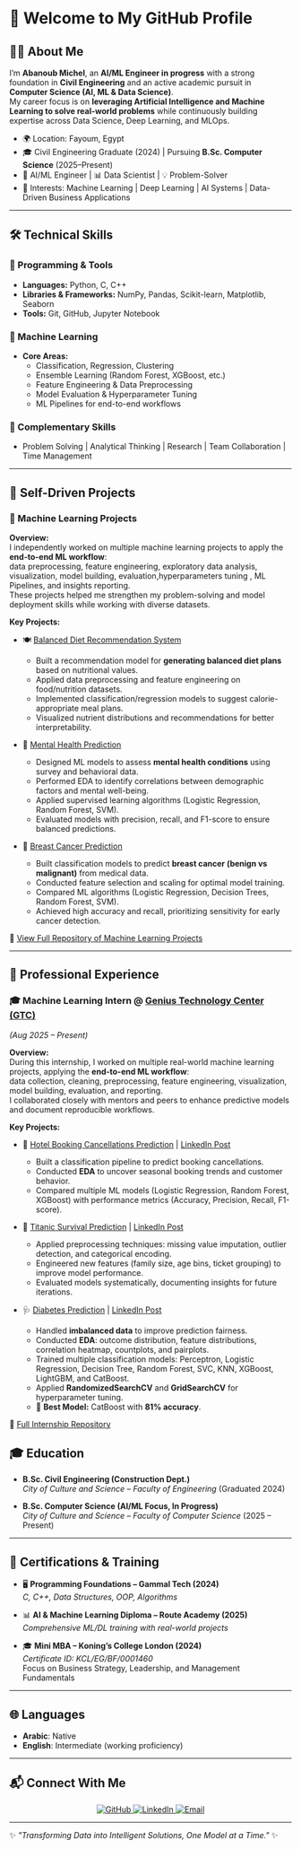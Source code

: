 # 👋 Welcome to My GitHub Profile  

## 🙋‍♂️ About Me  
I’m **Abanoub Michel**, an **AI/ML Engineer in progress** with a strong foundation in **Civil Engineering** and an active academic pursuit in **Computer Science (AI, ML & Data Science)**.  
My career focus is on **leveraging Artificial Intelligence and Machine Learning to solve real-world problems** while continuously building expertise across Data Science, Deep Learning, and MLOps.  

- 🌍 Location: Fayoum, Egypt  
- 🎓 Civil Engineering Graduate (2024) | Pursuing **B.Sc. Computer Science** (2025–Present)  
- 🤖 AI/ML Engineer | 📊 Data Scientist | 💡 Problem-Solver  
- 📌 Interests: Machine Learning | Deep Learning | AI Systems | Data-Driven Business Applications  

---

## 🛠️ Technical Skills  

### 🔹 Programming & Tools  
- **Languages:** Python, C, C++  
- **Libraries & Frameworks:** NumPy, Pandas, Scikit-learn, Matplotlib, Seaborn  
- **Tools:** Git, GitHub, Jupyter Notebook  

### 🔹 Machine Learning  
- **Core Areas:**  
  - Classification, Regression, Clustering  
  - Ensemble Learning (Random Forest, XGBoost, etc.)  
  - Feature Engineering & Data Preprocessing  
  - Model Evaluation & Hyperparameter Tuning  
  - ML Pipelines for end-to-end workflows  

### 🔹 Complementary Skills  
- Problem Solving | Analytical Thinking | Research | Team Collaboration | Time Management  

---

## 📂 Self-Driven Projects  

### 🤖 Machine Learning Projects  

**Overview:**  
I independently worked on multiple machine learning projects to apply the **end-to-end ML workflow**:  
data preprocessing, feature engineering, exploratory data analysis, visualization, model building, evaluation,hyperparameters tuning , ML Pipelines, and insights reporting.  
These projects helped me strengthen my problem-solving and model deployment skills while working with diverse datasets.  

**Key Projects:**  

- 🍽️ [Balanced Diet Recommendation System](https://github.com/ai-abanoubmichel/Project_6_balanc_diet)  
  - Built a recommendation model for **generating balanced diet plans** based on nutritional values.  
  - Applied data preprocessing and feature engineering on food/nutrition datasets.  
  - Implemented classification/regression models to suggest calorie-appropriate meal plans.  
  - Visualized nutrient distributions and recommendations for better interpretability.  

- 🧠 [Mental Health Prediction](https://github.com/ai-abanoubmichel/Project_7_MentaI_HeaIth)  
  - Designed ML models to assess **mental health conditions** using survey and behavioral data.  
  - Performed EDA to identify correlations between demographic factors and mental well-being.  
  - Applied supervised learning algorithms (Logistic Regression, Random Forest, SVM).  
  - Evaluated models with precision, recall, and F1-score to ensure balanced predictions.  

- 🎀 [Breast Cancer Prediction](https://github.com/ai-abanoubmichel/Project_9_Breast_cancer)  
  - Built classification models to predict **breast cancer (benign vs malignant)** from medical data.  
  - Conducted feature selection and scaling for optimal model training.  
  - Compared ML algorithms (Logistic Regression, Decision Trees, Random Forest, SVM).  
  - Achieved high accuracy and recall, prioritizing sensitivity for early cancer detection.  

📂 [View Full Repository of Machine Learning Projects](https://github.com/ai-abanoubmichel?tab=repositories)  
 

---

## 💼 Professional Experience  

### 🎓 Machine Learning Intern @ [Genius Technology Center (GTC)](https://www.linkedin.com/company/genius-technology-center/)  
*(Aug 2025 – Present)*  

**Overview:**  
During this internship, I worked on multiple real-world machine learning projects, applying the **end-to-end ML workflow**:  
data collection, cleaning, preprocessing, feature engineering, visualization, model building, evaluation, and reporting.  
I collaborated closely with mentors and peers to enhance predictive models and document reproducible workflows.  

**Key Projects:**  

- 🏨 [Hotel Booking Cancellations Prediction](https://github.com/ai-abanoubmichel/gtc-ml-project1-hotel-bookings) | [LinkedIn Post](https://www.linkedin.com/posts/abanoub-michel01_machinelearning-datascience-internship-activity-7369097917116125185-h-NM?utm_source=share&utm_medium=member_desktop&rcm=ACoAAFFZMY8BOhNhyZpYMLyVGxABYOwVg22rgS0)  
  - Built a classification pipeline to predict booking cancellations.  
  - Conducted **EDA** to uncover seasonal booking trends and customer behavior.  
  - Compared multiple ML models (Logistic Regression, Random Forest, XGBoost) with performance metrics (Accuracy, Precision, Recall, F1-score).  

- 🚢 [Titanic Survival Prediction](https://github.com/ai-abanoubmichel/gtc_ml_project2_Titanic_dataset) | [LinkedIn Post](https://www.linkedin.com/posts/abanoub-michel01_eda-exploratorydataanalysis-machinelearning-activity-7369493769622011906-pWtb?utm_source=share&utm_medium=member_desktop&rcm=ACoAAFFZMY8BOhNhyZpYMLyVGxABYOwVg22rgS0)  
  - Applied preprocessing techniques: missing value imputation, outlier detection, and categorical encoding.  
  - Engineered new features (family size, age bins, ticket grouping) to improve model performance.  
  - Evaluated models systematically, documenting insights for future iterations.  

- 🩺 [Diabetes Prediction](https://github.com/ai-abanoubmichel/gtc_ml_project4_Diabetes_Prediction) | [LinkedIn Post](https://www.linkedin.com/posts/abanoub-michel01_machinelearning-datascience-classification-activity-7370943709753909248-h8dH?utm_source=social_share_send&utm_medium=member_desktop_web&rcm=ACoAAFFZMY8BOhNhyZpYMLyVGxABYOwVg22rgS0)  
  - Handled **imbalanced data** to improve prediction fairness.  
  - Conducted **EDA**: outcome distribution, feature distributions, correlation heatmap, countplots, and pairplots.  
  - Trained multiple classification models: Perceptron, Logistic Regression, Decision Tree, Random Forest, SVC, KNN, XGBoost, LightGBM, and CatBoost.  
  - Applied **RandomizedSearchCV** and **GridSearchCV** for hyperparameter tuning.  
  - 🚀 **Best Model:** CatBoost with **81% accuracy**.  

📂 [Full Internship Repository](https://github.com/ai-abanoubmichel/gtc-ml-internship-2025)


## 🎓 Education  

- **B.Sc. Civil Engineering (Construction Dept.)**  
  *City of Culture and Science – Faculty of Engineering* (Graduated 2024)  

- **B.Sc. Computer Science (AI/ML Focus, In Progress)**  
  *City of Culture and Science – Faculty of Computer Science* (2025 – Present)  

---

## 📜 Certifications & Training  

- 🖥️ **Programming Foundations – Gammal Tech (2024)**  
  *C, C++, Data Structures, OOP, Algorithms*  

- 📊 **AI & Machine Learning Diploma – Route Academy (2025)**  
  *Comprehensive ML/DL training with real-world projects*  

- 🎓 **Mini MBA – Koning’s College London (2024)**  
  *Certificate ID: KCL/EG/BF/0001460*  
  Focus on Business Strategy, Leadership, and Management Fundamentals  

---

## 🌐 Languages  
- **Arabic**: Native  
- **English**: Intermediate (working proficiency)  

---

## 📬 Connect With Me  

<p align="center">
  <a href="https://github.com/ai-abanoubmichel" target="_blank">
    <img src="https://img.shields.io/badge/GitHub-181717?style=for-the-badge&logo=github&logoColor=white" alt="GitHub"/>
  </a>
  <a href="https://www.linkedin.com/in/abanoub-michel01" target="_blank">
    <img src="https://img.shields.io/badge/LinkedIn-0077B5?style=for-the-badge&logo=linkedin&logoColor=white" alt="LinkedIn"/>
  </a>
  <a href="mailto:abanoubmichel.ai@gmail.com">
    <img src="https://img.shields.io/badge/Email-D14836?style=for-the-badge&logo=gmail&logoColor=white" alt="Email"/>
  </a>
</p>



---

✨ *"Transforming Data into Intelligent Solutions, One Model at a Time."* ✨  
